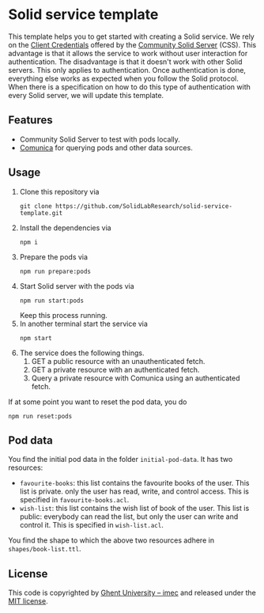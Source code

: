 # Solid service template

This template helps you to get started with creating a Solid service.
We rely on the [Client Credentials](https://communitysolidserver.github.io/CommunitySolidServer/6.x/usage/client-credentials/) 
offered by the [Community Solid Server](https://github.com/CommunitySolidServer/CommunitySolidServer) (CSS).
This advantage is that it allows the service to work without user interaction for authentication.
The disadvantage is that it doesn't work with other Solid servers.
This only applies to authentication.
Once authentication is done, 
everything else works as expected when you follow the Solid protocol.
When there is a specification on how to do this type of authentication with every Solid server,
we will update this template.

## Features

- Community Solid Server to test with pods locally.
- [Comunica](https://comunica.dev/) for querying pods and other data sources.

## Usage

1. Clone this repository via
   ```shell
   git clone https://github.com/SolidLabResearch/solid-service-template.git
   ```
2. Install the dependencies via 
   ```shell
   npm i
   ```
3. Prepare the pods via
   ```shell
   npm run prepare:pods
   ```
4. Start Solid server with the pods via
   ```shell
   npm run start:pods
   ```
   Keep this process running.
5. In another terminal start the service via
   ```shell
   npm start
   ```
6. The service does the following things.
   1. GET a public resource with an unauthenticated fetch.
   2. GET a private resource with an authenticated fetch.
   3. Query a private resource with Comunica using an authenticated fetch.

If at some point you want to reset the pod data,
you do 
```shell
npm run reset:pods
```

## Pod data

You find the initial pod data in the folder `initial-pod-data`.
It has two resources:
- `favourite-books`: this list contains the favourite books of the user. 
   This list is private. only the user has read, write, and control access.
   This is specified in `favourite-books.acl`.
- `wish-list`: this list contains the wish list of book of the user.
   This list is public: everybody can read the list, but only the user can write and control it.
   This is specified in `wish-list.acl`.

You find the shape to which the above two resources adhere in `shapes/book-list.ttl`.

## License

This code is copyrighted by [Ghent University – imec](http://idlab.ugent.be/) and
released under the [MIT license](http://opensource.org/licenses/MIT).
